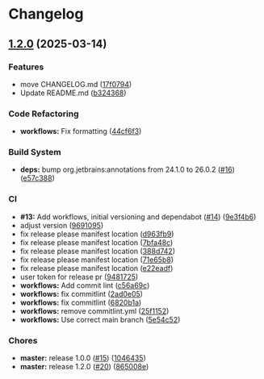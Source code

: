 # Changelog

## [1.2.0](https://github.com/stdNullPtr/TorchLight-SpigotMC/compare/v1.1.0...v1.2.0) (2025-03-14)


### Features

* move CHANGELOG.md ([17f0794](https://github.com/stdNullPtr/TorchLight-SpigotMC/commit/17f07946d7ab9e628031e7ef1ad8aed02c661a37))
* Update README.md ([b324368](https://github.com/stdNullPtr/TorchLight-SpigotMC/commit/b324368c5c0bd9c3f3cf6246e2dfbe59aae433dd))


### Code Refactoring

* **workflows:** Fix formatting ([44cf6f3](https://github.com/stdNullPtr/TorchLight-SpigotMC/commit/44cf6f31f1ff48162e9710f6b30bdf414a3ac90d))


### Build System

* **deps:** bump org.jetbrains:annotations from 24.1.0 to 26.0.2 ([#16](https://github.com/stdNullPtr/TorchLight-SpigotMC/issues/16)) ([e57c388](https://github.com/stdNullPtr/TorchLight-SpigotMC/commit/e57c3889ed480fd68c23430bb1748bd82bf04f21))


### CI

* **#13:** Add workflows, initial versioning and dependabot ([#14](https://github.com/stdNullPtr/TorchLight-SpigotMC/issues/14)) ([9e3f4b6](https://github.com/stdNullPtr/TorchLight-SpigotMC/commit/9e3f4b64fc71081586ce6001fde56b7b70671714))
* adjust version ([9691095](https://github.com/stdNullPtr/TorchLight-SpigotMC/commit/96910957ed2db3e945210e2390505e863bc5016f))
* fix release please manifest location ([d963fb9](https://github.com/stdNullPtr/TorchLight-SpigotMC/commit/d963fb945502332fc8c9d214cb21062f0b9a429e))
* fix release please manifest location ([7bfa48c](https://github.com/stdNullPtr/TorchLight-SpigotMC/commit/7bfa48c3bed90670d701c2a867de2702a4ed4116))
* fix release please manifest location ([388d742](https://github.com/stdNullPtr/TorchLight-SpigotMC/commit/388d7422f4440d56a3cc1143607282c75385e0c8))
* fix release please manifest location ([71e65b8](https://github.com/stdNullPtr/TorchLight-SpigotMC/commit/71e65b8cc2581befc78a0b8da59b07262e228859))
* fix release please manifest location ([e22eadf](https://github.com/stdNullPtr/TorchLight-SpigotMC/commit/e22eadfed8c3f36eec76cf03c7027278602654dd))
* user token for release pr ([9481725](https://github.com/stdNullPtr/TorchLight-SpigotMC/commit/9481725fd55b7caeff472350e5c74d328dc23d81))
* **workflows:** Add commit lint ([c56a69c](https://github.com/stdNullPtr/TorchLight-SpigotMC/commit/c56a69c01aefb3694f227b645c4fac3c81d3843d))
* **workflows:** fix commitlint ([2ad0e05](https://github.com/stdNullPtr/TorchLight-SpigotMC/commit/2ad0e05f674b1535a61439862ea58d58eef90873))
* **workflows:** fix commitlint ([6820b1a](https://github.com/stdNullPtr/TorchLight-SpigotMC/commit/6820b1a359987b772a0ba1ef721eb4e6f377e6d6))
* **workflows:** remove commitlint.yml ([25f1152](https://github.com/stdNullPtr/TorchLight-SpigotMC/commit/25f1152fdbe9ebc58bd6215a7fdd96fdb6d600bf))
* **workflows:** Use correct main branch ([5e54c52](https://github.com/stdNullPtr/TorchLight-SpigotMC/commit/5e54c520785a26657c181891535e30403308d385))


### Chores

* **master:** release 1.0.0 ([#15](https://github.com/stdNullPtr/TorchLight-SpigotMC/issues/15)) ([1046435](https://github.com/stdNullPtr/TorchLight-SpigotMC/commit/1046435b8738f21b7f33881cf5fba0e400933086))
* **master:** release 1.2.0 ([#20](https://github.com/stdNullPtr/TorchLight-SpigotMC/issues/20)) ([865008e](https://github.com/stdNullPtr/TorchLight-SpigotMC/commit/865008e813d01191d7d740d0c57303b4ebf9b110))
